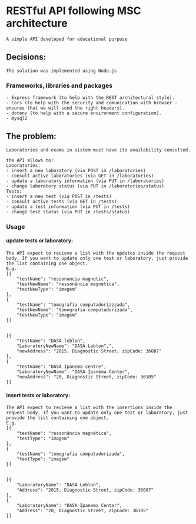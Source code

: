 # RESTful API following MSC architecture
    A simple API developed for educational purpuse

## Decisions:
    The solution was implemented using Node.js

### Frameworks, libraries and packages
    
    - Express framework (to help with the REST architectural style).
    - Cors (to help with the security and comunication with browser - ensures that we will send the right headers).
    - dotenv (to help with a secure environment configuration).
    - mysql2 

## The problem:
    Laboratories and exams in sistem must have its availability consulted.

    the API allows to:
    Laboratories:
    - insert a new laboratory (via POST in /laboratories)
    - consult active laboratories (via GET in /laboratories)
    - update a laboratory information (via PUT in /laboratories)
    - change laboratory status (via PUT in /laboratories/status)
    Tests:
    - insert a new test (via POST in /tests)
    - consult active tests (via GET in /tests)
    - update a test information (via PUT in /tests)
    - change test status (via PUT in /tests/status)

### Usage

#### update tests or laboratory:

    The API expect to recieve a list with the updates inside the request body. If you want to update only one test or laboratory, just provide the list containing one object.
    E.g.
    [{
	    "testName": "ressonancia magnetic",
	    "testNewName": "ressonância magnética",
	    "testNewType": "imagem"
    },
    {
	    "testName": "tomografia computadorizzzada",
	    "testNewName": "tomografia computadorizada",
	    "testNewType": "imagem"
    }]


    [{
	    "testName": "DASA leblon",
	    "LaboratoryNewName": "DASA Leblon",",
	    "newAddress": "2015, Diagnostic Street, zipCode: 36087"
    },
    {
	    "testName": "DASA Ipanema centre",
	    "LaboratoryNewName": "DASA Ipanema Center",
	    "newAddress": "20, Diagnostic Street, zipCode: 36105"
    }]

#### insert tests or laboratory:

    The API expect to recieve a list with the insertions inside the request body. If you want to update only one test or laboratory, just provide the list containing one object.
    E.g.
    [{
	    "testName": "ressonância magnética",
	    "testType": "imagem"
    },
    {
	    "testName": "tomografia computadorizada",
	    "testType": "imagem"
    }]


    [{
	    "LaboratoryName": "DASA Leblon",
	    "Address": "2015, Diagnostic Street, zipCode: 36087"
    },
    {
	    "LaboratoryName": "DASA Ipanema Center",
	    "Address": "20, Diagnostic Street, zipCode: 36105"
    }]